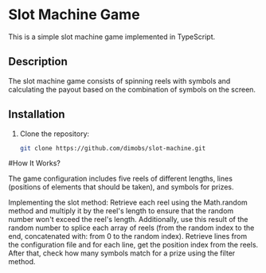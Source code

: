 # Slot Machine Game

This is a simple slot machine game implemented in TypeScript.

## Description

The slot machine game consists of spinning reels with symbols and calculating the payout based on the combination of symbols on the screen.

## Installation

1. Clone the repository:
   ```bash
   git clone https://github.com/dimobs/slot-machine.git


#How It Works? 

The game configuration includes five reels of different lengths, lines (positions of elements that should be taken), and symbols for prizes.

Implementing the slot method:
Retrieve each reel using the Math.random method and multiply it by the reel's length to ensure that the random number won't exceed the reel's length. Additionally, use this result of the random number to splice each array of reels (from the random index to the end, concatenated with: from 0 to the random index).
Retrieve lines from the configuration file and for each line, get the position index from the reels. After that, check how many symbols match for a prize using the filter method.


